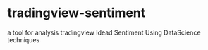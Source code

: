 # tradingview-sentiment
a tool for analysis tradingview Idead Sentiment Using DataScience techniques

